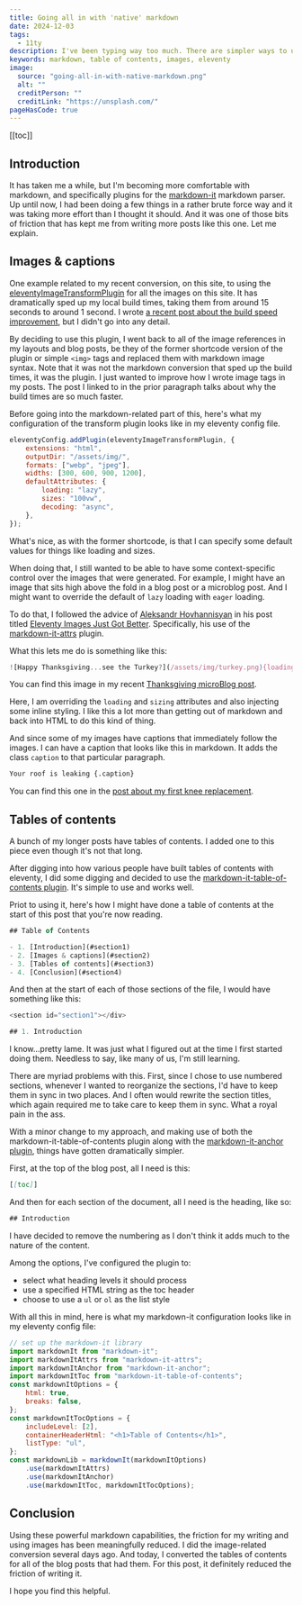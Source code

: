 ```yaml
---
title: Going all in with 'native' markdown
date: 2024-12-03
tags:
  - 11ty
description: I've been typing way too much. There are simpler ways to use markdown for images and tables of contents. Here's how I'm doing it.
keywords: markdown, table of contents, images, eleventy
image:
  source: "going-all-in-with-native-markdown.png"
  alt: ""
  creditPerson: ""
  creditLink: "https://unsplash.com/"
pageHasCode: true
---
```


[[toc]]

## Introduction

It has taken me a while, but I'm becoming more comfortable with markdown, and specifically plugins for the [markdown-it]() markdown parser. Up until now, I had been doing a few things in a rather brute force way and it was taking more effort than I thought it should. And it was one of those bits of friction that has kept me from writing more posts like this one. Let me explain.

## Images & captions

One example related to my recent conversion, on this site, to using the [eleventyImageTransformPlugin]() for all the images on this site. It has dramatically sped up my local build times, taking them from around 15 seconds to around 1 second. I wrote [a recent post about the build speed improvement](/posts/fast-as-hell/), but I didn't go into any detail.

By deciding to use this plugin, I went back to all of the image references in my layouts and blog posts, be they of the former shortcode version of the plugin or simple `<img>` tags and replaced them with markdown image syntax. Note that it was not the markdown conversion that sped up the build times, it was the plugin. I just wanted to improve how I wrote image tags in my posts. The post I linked to in the prior paragraph talks about why the build times are so much faster.

Before going into the markdown-related part of this, here's what my configuration of the transform plugin looks like in my eleventy config file.

```javascript
eleventyConfig.addPlugin(eleventyImageTransformPlugin, {
	extensions: "html",
	outputDir: "/assets/img/",
	formats: ["webp", "jpeg"],
	widths: [300, 600, 900, 1200],
	defaultAttributes: {
		loading: "lazy",
		sizes: "100vw",
		decoding: "async",
	},
});
```

What's nice, as with the former shortcode, is that I can specify some default values for things like loading and sizes.

When doing that, I still wanted to be able to have some context-specific control over the images that were generated. For example, I might have an image that sits high above the fold in a blog post or a microblog post. And I might want to override the default of `lazy` loading with `eager` loading.

To do that, I followed the advice of [Aleksandr Hovhannisyan]() in his post titled [Eleventy Images Just Got Better](https://www.aleksandrhovhannisyan.com/blog/eleventy-image-transform/). Specifically, his use of the [markdown-it-attrs](https://www.npmjs.com/package/markdown-it-attrs) plugin.

What this lets me do is something like this:

```js
![Happy Thanksgiving...see the Turkey?](/assets/img/turkey.png){loading="eager" sizes="500px" style="margin: 0 auto;}
```

You can find this image in my recent [Thanksgiving microBlog post](/microblog/happy-thanksgiving-2024/).

Here, I am overriding the `loading` and `sizing` attributes and also injecting some inline styling. I like this a lot more than getting out of markdown and back into HTML to do this kind of thing.

And since some of my images have captions that immediately follow the images. I can have a caption that looks like this in markdown. It adds the class `caption` to that particular paragraph.

```markdown
Your roof is leaking {.caption}
```

You can find this one in the [post about my first knee replacement](/posts/my-winding-road-toward-knee-replacement-surgery/).

## Tables of contents

A bunch of my longer posts have tables of contents. I added one to this piece even though it's not that long.

After digging into how various people have built tables of contents with eleventy, I did some digging and decided to use the [markdown-it-table-of-contents plugin](https://github.com/cmaas/markdown-it-table-of-contents). It's simple to use and works well.

Priot to using it, here's how I might have done a table of contents at the start of this post that you're now reading.

```js
## Table of Contents

- 1. [Introduction](#section1)
- 2. [Images & captions](#section2)
- 3. [Tables of contents](#section3)
- 4. [Conclusion](#section4)
```

And then at the start of each of those sections of the file, I would have something like this:

```js
<section id="section1"></div>

## 1. Introduction
```

I know...pretty lame. It was just what I figured out at the time I first started doing them. Needless to say, like many of us, I'm still learning.

There are myriad problems with this. First, since I chose to use numbered sections, whenever I wanted to reorganize the sections, I'd have to keep them in sync in two places. And I often would rewrite the section titles, which again required me to take care to keep them in sync. What a royal pain in the ass.

With a minor change to my approach, and making use of both the markdown-it-table-of-contents plugin along with the [markdown-it-anchor plugin](https://github.com/valeriangalliat/markdown-it-anchor#readme), things have gotten dramatically simpler.

First, at the top of the blog post, all I need is this:

```markdown
[[toc]]
```

And then for each section of the document, all I need is the heading, like so:

```js
## Introduction
```

I have decided to remove the numbering as I don't think it adds much to the nature of the content.

Among the options, I've configured the plugin to:

- select what heading levels it should process
- use a specified HTML string as the toc header
- choose to use a `ul` or `ol` as the list style

With all this in mind, here is what my markdown-it configuration looks like in my eleventy config file:

```javascript
// set up the markdown-it library
import markdownIt from "markdown-it";
import markdownItAttrs from "markdown-it-attrs";
import markdownItAnchor from "markdown-it-anchor";
import markdownItToc from "markdown-it-table-of-contents";
const markdownItOptions = {
	html: true,
	breaks: false,
};
const markdownItTocOptions = {
	includeLevel: [2],
	containerHeaderHtml: "<h1>Table of Contents</h1>",
	listType: "ul",
};
const markdownLib = markdownIt(markdownItOptions)
	.use(markdownItAttrs)
	.use(markdownItAnchor)
	.use(markdownItToc, markdownItTocOptions);
```

## Conclusion

Using these powerful markdown capabilities, the friction for my writing and using images has been meaningfully reduced. I did the image-related conversion several days ago. And today, I converted the tables of contents for all of the blog posts that had them. For this post, it definitely reduced the friction of writing it.

I hope you find this helpful.
